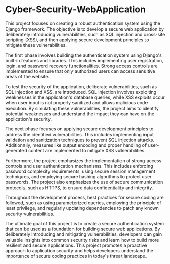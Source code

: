 # Cyber-Security-WebApplication
This project focuses on creating a robust authentication system using the Django framework. The objective is to develop a secure web application by deliberately introducing vulnerabilities, such as SQL injection and cross-site scripting (XSS), and then applying secure development principles to mitigate these vulnerabilities.

The first phase involves building the authentication system using Django's built-in features and libraries. This includes implementing user registration, login, and password recovery functionalities. Strong access controls are implemented to ensure that only authorized users can access sensitive areas of the website.

To test the security of the application, deliberate vulnerabilities, such as SQL injection and XSS, are introduced. SQL injection involves exploiting weaknesses in the application's database queries, while XSS exploits occur when user input is not properly sanitized and allows malicious code execution. By simulating these vulnerabilities, the project aims to identify potential weaknesses and understand the impact they can have on the application's security.

The next phase focuses on applying secure development principles to address the identified vulnerabilities. This includes implementing input validation and sanitization techniques to prevent SQL injection attacks. Additionally, measures like output encoding and proper handling of user-generated content are implemented to mitigate XSS vulnerabilities.

Furthermore, the project emphasizes the implementation of strong access controls and user authentication mechanisms. This includes enforcing password complexity requirements, using secure session management techniques, and employing secure hashing algorithms to protect user passwords. The project also emphasizes the use of secure communication protocols, such as HTTPS, to ensure data confidentiality and integrity.

Throughout the development process, best practices for secure coding are followed, such as using parameterized queries, employing the principle of least privilege, and regularly updating dependencies to patch any known security vulnerabilities.

The ultimate goal of this project is to create a secure authentication system that can be used as a foundation for building secure web applications. By deliberately introducing and mitigating vulnerabilities, developers can gain valuable insights into common security risks and learn how to build more resilient and secure applications. This project promotes a proactive approach to application security and helps developers understand the importance of secure coding practices in today's threat landscape.

